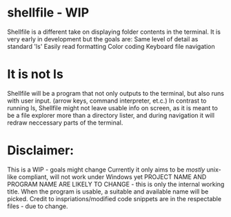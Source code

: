 # shellfile - WIP

Shellfile is a different take on displaying folder contents in the terminal.
It is very early in development but the goals are:
Same level of detail as standard 'ls'
Easily read formatting
Color coding
Keyboard file navigation
# It is not ls
Shellfile will be a program that not only outputs to the terminal,
but also runs with user input. (arrow keys, command interpreter, et.c.)
In contrast to running ls, Shellfile might not leave usable info on screen,
as it is meant to be a file explorer more than a directory lister,
and during navigation it will redraw neccessary parts of the terminal.

# Disclaimer:
This is a WIP - goals might change
Currently it only aims to be *mostly* unix-like compliant, will not work under Windows yet
PROJECT NAME AND PROGRAM NAME ARE LIKELY TO CHANGE - this is only the internal working title.
When the program is usable, a suitable and available name will be picked.
Credit to inspriations/modified code snippets are in the respectable files - due to change.
